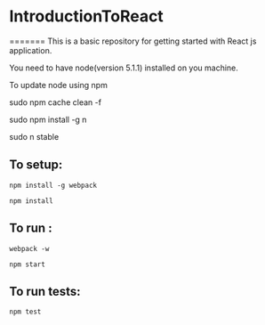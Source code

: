 # IntroductionToReact
=======
This is a basic repository for getting started with React js application.

You need to have node(version 5.1.1) installed on you machine.

To update node using npm

  sudo npm cache clean -f

  sudo npm install -g n

  sudo n stable


To setup:
-----------
```
npm install -g webpack
```

```
npm install
```

To run :
-----------

```
webpack -w
```

```
npm start
```

To run tests:
--------------
```
npm test
```
